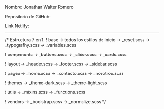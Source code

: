 Nombre: Jonathan Walter Romero

Repositorio de GitHub:

Link Netlify:

---------------------------------------------

/* Estructura 7 en 1.
! base -> todos los estilos de inicio
-> _reset.scss
-> _typografhy.scss
-> _variables.scss

! components
-> _buttons.scss
-> _slider.scss
-> _cards.scss

! layout
-> _header.scss
-> _footer.scss
-> _sidebar.scss

! pages
-> _home.scss
-> _contacto.scss
-> _nosotros.scss

! themes
-> _theme-dark.scss
-> _theme-light.scss

! utils
-> _mixins.scss
-> _functions.scss

! vendors
-> _bootstrap.scss
-> _normalize.scss
*/
